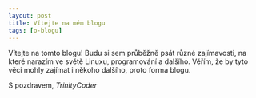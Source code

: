 ```yaml
---
layout: post
title: Vítejte na mém blogu
tags: [o-blogu]
---
```

Vítejte na tomto blogu! Budu si sem průběžně psát různé zajímavosti,
na které narazím ve světě Linuxu, programování a dalšího. Věřím, že by tyto
věci mohly zajímat i někoho dalšího, proto forma blogu.

S pozdravem, _TrinityCoder_
